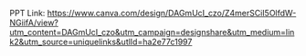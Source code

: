 PPT Link: https://www.canva.com/design/DAGmUcI_czo/Z4merSCiI5OlfdW-NGiifA/view?utm_content=DAGmUcI_czo&utm_campaign=designshare&utm_medium=link2&utm_source=uniquelinks&utlId=ha2e77c1997
